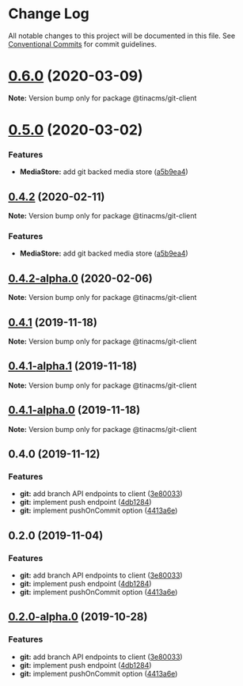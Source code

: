 # Change Log

All notable changes to this project will be documented in this file.
See [Conventional Commits](https://conventionalcommits.org) for commit guidelines.

# [0.6.0](https://github.com/tinacms/tinacms/compare/@tinacms/git-client@0.6.0-alpha.1...@tinacms/git-client@0.6.0) (2020-03-09)

**Note:** Version bump only for package @tinacms/git-client

# [0.5.0](https://github.com/tinacms/tinacms/compare/@tinacms/git-client@0.4.2...@tinacms/git-client@0.5.0) (2020-03-02)

### Features

- **MediaStore:** add git backed media store ([a5b9ea4](https://github.com/tinacms/tinacms/commit/a5b9ea4))

## [0.4.2](https://github.com/tinacms/tinacms/compare/@tinacms/git-client@0.4.2-alpha.1...@tinacms/git-client@0.4.2) (2020-02-11)

**Note:** Version bump only for package @tinacms/git-client

### Features

- **MediaStore:** add git backed media store ([a5b9ea4](https://github.com/tinacms/tinacms/commit/a5b9ea4))

## [0.4.2-alpha.0](https://github.com/tinacms/tinacms/compare/@tinacms/git-client@0.4.1...@tinacms/git-client@0.4.2-alpha.0) (2020-02-06)

**Note:** Version bump only for package @tinacms/git-client

## [0.4.1](https://github.com/tinacms/tinacms/compare/@tinacms/git-client@0.4.1-alpha.1...@tinacms/git-client@0.4.1) (2019-11-18)

**Note:** Version bump only for package @tinacms/git-client

## [0.4.1-alpha.1](https://github.com/tinacms/tinacms/compare/@tinacms/git-client@0.4.0...@tinacms/git-client@0.4.1-alpha.1) (2019-11-18)

**Note:** Version bump only for package @tinacms/git-client

## [0.4.1-alpha.0](https://github.com/tinacms/tinacms/compare/@tinacms/git-client@0.4.0...@tinacms/git-client@0.4.1-alpha.0) (2019-11-18)

**Note:** Version bump only for package @tinacms/git-client

## 0.4.0 (2019-11-12)

### Features

- **git:** add branch API endpoints to client ([3e80033](https://github.com/tinacms/tinacms/commit/3e80033))
- **git:** implement push endpoint ([4db1284](https://github.com/tinacms/tinacms/commit/4db1284))
- **git:** implement pushOnCommit option ([4413a6e](https://github.com/tinacms/tinacms/commit/4413a6e))

## 0.2.0 (2019-11-04)

### Features

- **git:** add branch API endpoints to client ([3e80033](https://github.com/tinacms/tinacms/commit/3e80033))
- **git:** implement push endpoint ([4db1284](https://github.com/tinacms/tinacms/commit/4db1284))
- **git:** implement pushOnCommit option ([4413a6e](https://github.com/tinacms/tinacms/commit/4413a6e))

## [0.2.0-alpha.0](https://github.com/tinacms/tinacms/compare/@tinacms/git-client@0.1.6-alpha.0...@tinacms/git-client@0.2.0-alpha.0) (2019-10-28)

### Features

- **git:** add branch API endpoints to client ([3e80033](https://github.com/tinacms/tinacms/commit/3e80033))
- **git:** implement push endpoint ([4db1284](https://github.com/tinacms/tinacms/commit/4db1284))
- **git:** implement pushOnCommit option ([4413a6e](https://github.com/tinacms/tinacms/commit/4413a6e))

